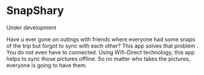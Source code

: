 # SnapShary
Under development

Have u ever gone on outings with friends where everyone had some snaps of the trip but forgot to sync with each other? This app solves that problem
. You do not even have to connected. Using Wifi-Direct technology, this app helps to sync those pictures offline. So no matter who takes
the pictures, everyone is going to have them.
